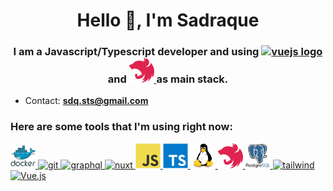<h1 align="center">Hello 👋, I'm Sadraque</h1>
<h3 style="display:flex align-items:center" align="center">I am a Javascript/Typescript developer and using <a href="https://vuejs.org/" target="_blank" rel="noreferrer"> <img src="https://static.cdnlogo.com/logos/v/92/vue-js.svg" alt="vuejs logo" width="40" height="40"/> </a> and <a href="https://nestjs.com/" target="_blank" rel="noreferrer"> <img src="https://raw.githubusercontent.com/devicons/devicon/master/icons/nestjs/nestjs-plain.svg" alt="nestjs" width="40" height="40"/> </a> as main stack.</h3>

- Contact: **sdq.sts@gmail.com**

<h3 align="left">Here are some tools that I'm using right now:</h3>
<p align="left" style="display:flex align-items:start">
  <a href="https://www.docker.com/" target="_blank" rel="noreferrer"> <img src="https://raw.githubusercontent.com/devicons/devicon/master/icons/docker/docker-original-wordmark.svg" alt="docker" width="40" height="40"/></a><a href="https://git-scm.com/" target="_blank" rel="noreferrer"> <img src="https://www.vectorlogo.zone/logos/git-scm/git-scm-icon.svg" alt="git" width="40" height="40"/></a><a href="https://graphql.org" target="_blank" rel="noreferrer"> <img src="https://www.vectorlogo.zone/logos/graphql/graphql-icon.svg" alt="graphql" width="40" height="40"/></a><a href="https://nuxt.com/" target="_blank" rel="noreferrer"> <img src="https://upload.wikimedia.org/wikipedia/commons/thumb/a/ae/Nuxt_logo.svg/512px-Nuxt_logo.svg.png" alt="nuxt" width="40" height="40"/></a><a href="https://developer.mozilla.org/en-US/docs/Web/JavaScript" target="_blank" rel="noreferrer"> <img src="https://raw.githubusercontent.com/devicons/devicon/master/icons/javascript/javascript-original.svg" alt="javascript" width="40" height="40"/> </a><a href="https://www.typescriptlang.org/" target="_blank" rel="noreferrer"> <img src="https://raw.githubusercontent.com/devicons/devicon/master/icons/typescript/typescript-original.svg" alt="typescript" width="40" height="40"/> </a><a href="https://www.linux.org/" target="_blank" rel="noreferrer"> <img src="https://raw.githubusercontent.com/devicons/devicon/master/icons/linux/linux-original.svg" alt="linux" width="40" height="40"/> </a><a href="https://nestjs.com/" target="_blank" rel="noreferrer"> <img src="https://raw.githubusercontent.com/devicons/devicon/master/icons/nestjs/nestjs-plain.svg" alt="nestjs" width="40" height="40"/> </a>  
  <a href="https://www.postgresql.org" target="_blank" rel="noreferrer"> <img src="https://raw.githubusercontent.com/devicons/devicon/master/icons/postgresql/postgresql-original-wordmark.svg" alt="postgresql" width="40" height="40"/> </a><a href="https://tailwindcss.com/" target="_blank" rel="noreferrer"> <img src="https://www.vectorlogo.zone/logos/tailwindcss/tailwindcss-icon.svg" alt="tailwind" width="40" height="40"/> </a><a href="https://vuejs.org/" target="_blank" rel="noreferrer"> <img src="https://static.cdnlogo.com/logos/v/92/vue-js.svg" alt="Vue.js" width="40" height="40"/> </a>
</p>

